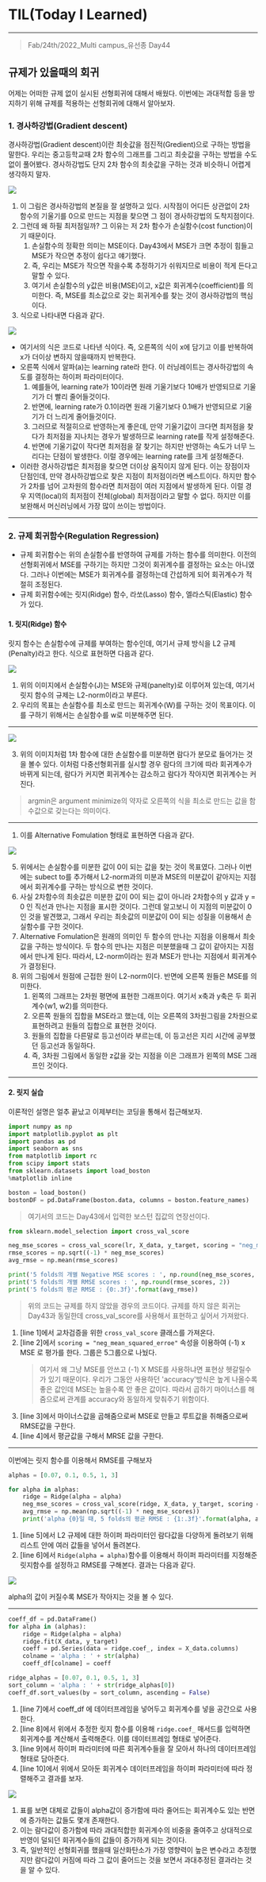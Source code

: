 # TIL(Today I Learned)

___

> Fab/24th/2022_Multi campus_유선종 Day44

## 규제가 있을때의 회귀
어제는 어떠한 규제 없이 실시된 선형회귀에 대해서 배웠다. 이번에는 과대적합 등을 방지하기 위해 규제를 적용하는 선형회귀에 대해서 알아보자.

### 1. 경사하강법(Gradient descent)
경사하강법(Gradient descent)이란 최솟값을 점진적(Gredient)으로 구하는 방법을 말한다. 우리는 중고등학교때 2차 함수의 그래프를 그리고 최솟값을 구하는 방법을 수도없이 풀어봤다. 경사하강법도 단지 2차 함수의 최솟값을 구하는 것과 비슷하니 어렵게 생각하지 말자.

<img src="https://user-images.githubusercontent.com/97590480/155435413-37c62815-3587-46c3-bd00-b52089916417.png">

1. 이 그림은 경사하강법의 본질을 잘 설명하고 있다. 시작점이 어디든 상관없이 2차 함수의 기울기를 0으로 만드는 지점을 찾으면 그 점이 경사하강법의 도착지점이다.
2. 그런데 왜 하필 최저점일까? 그 이유는 저 2차 함수가 손실함수(cost function)이기 때문이다.
   1. 손실함수의 정확한 의미는 MSE이다. Day43에서 MSE가 크면 추정이 힘들고 MSE가 작으면 추정이 쉽다고 얘기했다.
   2. 즉, 우리는 MSE가 작으면 작을수록 추정하기가 쉬워지므로 비용이 적게 든다고 말할 수 있다.
   3. 여기서 손실함수의 y값은 비용(MSE)이고, x값은 회귀계수(coefficient)를 의미한다. 즉, MSE를 최소값으로 갖는 회귀게수를 찾는 것이 경사하강법의 핵심이다.
3. 식으로 나타내면 다음과 같다.

<img src="https://user-images.githubusercontent.com/97590480/155436024-7a530cc1-71fc-4b5c-83d0-840127afa56c.png">

- 여기서의 식은 코드로 나타낸 식이다. 즉, 오른쪽의 식이 x에 담기고 이를 반복하여 x가 더이상 변하지 않을때까지 반복한다.
- 오른쪽 식에서 알파(a)는 learning rate라 한다. 이 러닝레이트는 경사하강법의 속도를 결정하는 하이퍼 파라미터이다.
  1. 예를들어, learning rate가 10이라면 원래 기울기보다 10배가 반영되므로 기울기가 더 빨리 줄어들것이다.
  2. 반면에, learning rate가 0.1이라면 원래 기울기보다 0.1배가 반영되므로 기울기가 더 느리게 줄어들것이다.
  3. 그러므로 적절히으로 반영하는게 좋은데, 만약 기울기값이 크다면 최저점을 찾다가 최저점을 지나치는 경우가 발생하므로 learning rate를 작게 설정해준다.
  4. 반면에 기울기값이 작다면 최저점을 잘 찾기는 하지만 반영하는 속도가 너무 느리다는 단점이 발생한다. 이럴 경우에는 learning rate를 크게 설정해준다.
- 이러한 경사하강법은 최저점을 찾으면 더이상 움직이지 않게 된다. 이는 장점이자 단점인데, 만약 경사하강법으로 찾은 지점이 최저점이라면 베스트이다. 하지만 함수가 2차를 넘어 고차원의 함수라면 최저점이 여러 지점에서 발생하게 된다. 이럴 경우 지역(local)의 최저점이 전체(global) 최저점이라고 말할 수 없다. 하지만 이를 보완해서 머신러닝에서 가장 많이 쓰이는 방법이다.
___
### 2. 규제 회귀함수(Regulation Regression)
- 규제 회귀함수는 위의 손실함수를 반영하여 규제를 가하는 함수를 의미한다. 이전의 선형회귀에서 MSE를 구하기는 하지만 그것이 회귀계수를 결정하는 요소는 아니였다. 그러나 이번에는 MSE가 회귀계수를 결정하는데 간섭하게 되어 회귀계수가 적절히 조정된다.
- 규제 회귀함수에는 릿지(Ridge) 함수, 라쏘(Lasso) 함수, 엘라스틱(Elastic) 함수가 있다.

#### 1. 릿지(Ridge) 함수
릿지 함수는 손실함수에 규제를 부여하는 함수인데, 여기서 규제 방식을 L2 규제(Penalty)라고 한다. 식으로 표현하면 다음과 같다.

<img src="https://user-images.githubusercontent.com/97590480/155440144-03f23250-ee52-4ebe-8cc2-9298bb9f6e33.png">

1. 위의 이미지에서 손실함수(J)는 MSE와 규제(panelty)로 이루어져 있는데, 여기서 릿지 함수의 규제는 L2-norm이라고 부른다.
2. 우리의 목표는 손실함수를 최소로 만드는 회귀계수(W)를 구하는 것이 목표이다. 이를 구하기 위해서는 손실함수를 w로 미분해주면 된다.
___

<img src="https://user-images.githubusercontent.com/97590480/155441345-1cf3fccd-8138-4192-b8c8-ada191e074a9.png">

3. 위의 이미지처럼 1차 함수에 대한 손실함수를 미분하면 람다가 분모로 들어가는 것을 볼수 있다. 이처럼 다중선형회귀를 실시할 경우 람다의 크기에 따라 회귀계수가 바뀌게 되는데, 람다가 커지면 회귀계수는 감소하고 람다가 작아지면 회귀계수는 커진다.
> argmin은 argument minimize의 약자로 오른쪽의 식을 최소로 만드는 값을 함수값으로 갖는다는 의미이다.
___
1. 이를 Alternative Fomulation 형태로 표현하면 다음과 같다.

<img src="https://user-images.githubusercontent.com/97590480/155441714-a552602a-7712-4cb5-8db6-8e07a4ed9e0d.png">

5. 위에서는 손실함수를 미분한 값이 0이 되는 값을 찾는 것이 목표였다. 그러나 이번에는 subect to를 추가해서 L2-norm과의 미분과 MSE의 미분값이 같아지는 지점에서 회귀계수를 구하는 방식으로 변한 것이다.
6. 사실 2차함수의 최솟값은 미분한 값이 0이 되는 값이 아니라 2차함수의 y 값과 y = 0 인 직선과 만나는 지점을 표시한 것이다. 그런데 알고보니 이 지점의 미분값이 0인 것을 발견했고, 그래서 우리는 최솟값의 미분값이 0이 되는 성질을 이용해서 손실함수를 구한 것이다.
7. Alternative Fomulation은 원래의 의미인 두 함수의 만나는 지점을 이용해서 최솟값을 구하는 방식이다. 두 함수의 만나는 지점은 미분했을때 그 값이 같아지는 지점에서 만나게 된다. 따라서, L2-norm이라는 원과 MSE가 만나는 지점에서 회귀계수가 결정된다.
8. 위의 그림에서 원점에 근접한 원이 L2-norm이다. 반면에 오른쪽 원들은 MSE를 의미한다.
   1. 왼쪽의 그래프는 2차원 평면에 표현한 그래프이다. 여기서 x축과 y축은 두 회귀계수(w1, w2)를 의미한다.
   2. 오른쪽 원들의 집합을 MSE라고 했는데, 이는 오른쪽의 3차원그림을 2차원으로 표현하려고 원들의 집합으로 표현한 것이다.
   3. 원들의 집합을 다른말로 등고선이라 부르는데, 이 등고선은 지리 시간에 공부했던 등고선과 동일하다.
   4. 즉, 3차원 그림에서 동일한 z값을 갖는 지점을 이은 그래프가 왼쪽의 MSE 그래프인 것이다.
___
#### 2. 릿지 실습
이론적인 설명은 얼추 끝났고 이제부터는 코딩을 통해서 접근해보자.

```python
import numpy as np
import matplotlib.pyplot as plt
import pandas as pd
import seaborn as sns
from matplotlib import rc
from scipy import stats
from sklearn.datasets import load_boston
%matplotlib inline

boston = load_boston()
bostonDF = pd.DataFrame(boston.data, columns = boston.feature_names)
```
> 여기서의 코드는 Day43에서 입력한 보스턴 집값의 연장선이다. 
```python
from sklearn.model_selection import cross_val_score                                                         #line 1

neg_mse_scores = cross_val_score(lr, X_data, y_target, scoring = "neg_mean_squared_error", cv = 5)          #line 2
rmse_scores = np.sqrt((-1) * neg_mse_scores)                                                                #line 3
avg_rmse = np.mean(rmse_scores)                                                                             #linr 4

print('5 folds의 개별 Negative MSE scores : ', np.round(neg_mse_scores, 2))
print('5 folds의 개별 RMSE scores : ', np.round(rmse_scores, 2))
print('5 folds의 평균 RMSE : {0:.3f}'.format(avg_rmse))
```
> 위의 코드는 규제를 하지 않았을 경우의 코드이다. 규제를 하지 않은 회귀는 Day43과 동일한데 cross_val_score를 사용해서 표현하고 싶어서 가져왔다.
1. [line 1]에서 교차검증을 위한 `cross_val_score` 클래스를 가져온다.
2. [line 2]에서 `scoring = "neg_mean_squared_erroe"` 속성을 이용하여 (-1) x MSE 로 평가를 한다. 그룹은 5그룹으로 나눴다.
    > 여기서 왜 그냥 MSE를 안쓰고 (-1) X MSE를 사용하냐면 표현상 헷갈릴수가 있기 때문이다. 우리가 그동안 사용하던 'accuracy'방식은 높게 나올수록 좋은 값인데 MSE는 높을수록 안 좋은 값이다. 따라서 곱하기 마이너스를 해줌으로써 관계를 accuracy와 동일하게 맞춰주기 위함이다.
3. [line 3]에서 마이너스값을 곱해줌으로써 MSE로 만들고 루트값을 취해줌으로써 RMSE값을 구한다.
4. [line 4]에서 평균값을 구해서 MRSE 값을 구한다.

___

이번에는 릿지 함수를 이용해서 RMSE를 구해보자
```python
alphas = [0.07, 0.1, 0.5, 1, 3]                                                                             #line 5

for alpha in alphas:
    ridge = Ridge(alpha = alpha)                                                                            #line 6
    neg_mse_scores = cross_val_score(ridge, X_data, y_target, scoring = "neg_mean_squared_error", cv = 5)
    avg_rmse = np.mean(np.sqrt((-1) * neg_mse_scores))
    print('alpha {0}일 때, 5 folds의 평균 RMSE : {1:.3f}'.format(alpha, avg_rmse))
```
1. [line 5]에서 L2 규제에 대한 하이퍼 파라미터인 람다값을 다양하게 돌려보기 위해 리스트 안에 여러 값들을 넣어서 돌려본다.
2. [line 6]에서 `Ridge(alpha = alpha)`함수를 이용해서 하이퍼 파라미터를 지정해준 릿지함수를 설정하고 RMSE를 구해본다. 결과는 다음과 같다.

<img src="https://user-images.githubusercontent.com/97590480/155444060-13283f62-9e5b-45e5-a0ed-be222347cb72.png">

alpha의 값이 커질수록 MSE가 작아지는 것을 볼 수 있다.
___
```python
coeff_df = pd.DataFrame()                                                                                   #line 7
for alpha in (alphas):
    ridge = Ridge(alpha = alpha)
    ridge.fit(X_data, y_target)
    coeff = pd.Series(data = ridge.coef_, index = X_data.columns)                                           #line 8
    colname = 'alpha : ' + str(alpha)
    coeff_df[colname] = coeff                                                                               #line 9

ridge_alphas = [0.07, 0.1, 0.5, 1, 3]
sort_column = 'alpha : ' + str(ridge_alphas[0])
coeff_df.sort_values(by = sort_column, ascending = False)                                                   #line 10
```
1. [line 7]에서 coeff_df 에 데이터프레임을 넣어두고 회귀계수를 넣을 공간으로 사용한다.
2. [line 8]에서 위에서 추정한 릿지 함수를 이용해 `ridge.coef_` 매서드를 입력하면 회귀계수를 계산해서 출력해준다. 이를 데이터프레임 형태로 넣어준다.
3. [line 9]에서 하이퍼 파라미터에 따른 회귀계수들을 잘 모아서 하나의 데이터프레임 형태로 담아준다.
4. [line 10]에서 위에서 모아둔 회귀계수 데이터프레임을 하이퍼 파라미터에 따라 정렬해주고 결과를 보자.

<img src="https://user-images.githubusercontent.com/97590480/155444979-7410dde7-7765-4367-bb14-467c7f69d106.png">

1. 표를 보면 대체로 값들이 alpha값이 증가함에 따라 줄어드는 회귀계수도 있는 반면에 증가하는 값들도 몇개 존재한다.
2. 이는 람다값이 증가함에 따라 과대적합한 회귀계수의 비중을 줄여주고 상대적으로 반영이 덜되던 회귀계수들의 값들이 증가하게 되는 것이다.
3. 즉, 일반적인 선형회귀를 했을때 일산화탄소가 가장 영향력이 높은 변수라고 추정했지만 람다값이 커짐에 따라 그 값이 줄어드는 것을 보면서 과대추정된 결과라는 것을 알 수 있다.
